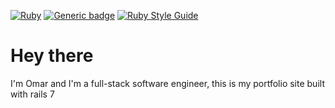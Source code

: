 [![Ruby](https://badgen.net/badge/ruby/V3.1.2?icon=ruby&label=Ruby)](https://https://ruby-lang.org/)
[![Generic badge](https://img.shields.io/badge/Rails-V7.0.4-blue.svg)](https://shields.io/)
[![Ruby Style Guide](https://img.shields.io/badge/code_style-rubocop-blue.svg)](https://github.com/rubocop-hq/rubocop)

# Hey there

I'm Omar and I'm a full-stack software engineer, this is my portfolio site built with rails 7 
